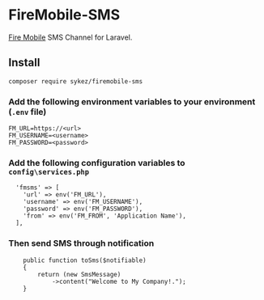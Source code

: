 # FireMobile-SMS

[Fire Mobile](http://www.fire-mobile.com/) SMS Channel for Laravel.

## Install
```
composer require sykez/firemobile-sms
```

### Add the following environment variables to your environment (`.env` file)
```
FM_URL=https://<url>
FM_USERNAME=<username>
FM_PASSWORD=<password>
```

### Add the following configuration variables to `config\services.php`
```
  'fmsms' => [
	'url' => env('FM_URL'),
	'username' => env('FM_USERNAME'),
	'password' => env('FM_PASSWORD'),
	'from' => env('FM_FROM', 'Application Name'),
  ],
```

### Then send SMS through notification
```
    public function toSms($notifiable)
    {
        return (new SmsMessage)
            ->content("Welcome to My Company!.");
    }
```